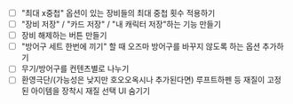 - [ ] "최대 x중첩" 옵션이 있는 장비들의 최대 중첩 횟수 적용하기
- [ ] "장비 저장" / "카드 저장" / "내 캐릭터 저장"하는 기능 만들기
- [ ] 장비 해제하는 버튼 만들기
- [ ] "방어구 세트 한번에 끼기" 할 때 오즈마 방어구를 바꾸지 않도록 하는 옵션 추가하기
- [ ] 무기/방어구를 컨텐츠별로 나누기
- [ ] 환영극단/(가능성은 낮지만 호오오옥시나 추가된다면) 루프트하펜 등 재질이 고정된 아이템을 장착시 재질 선택 UI 숨기기
